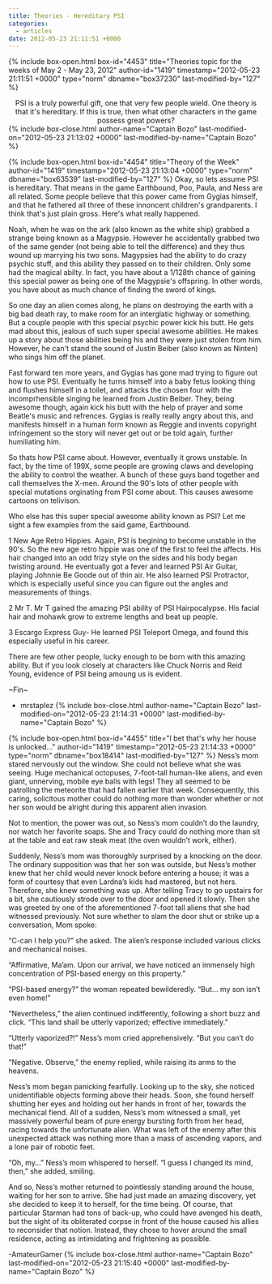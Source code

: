 ```yaml
---
title: Theories - Hereditary PSI
categories:
  - articles
date: 2012-05-23 21:11:51 +0000
---
```

{% include box-open.html box-id="4453" title="Theories topic for the weeks of May 2 - May 23, 2012" author-id="1419" timestamp="2012-05-23 21:11:51 +0000" type="norm" dbname="box37230" last-modified-by="127" %}
<center>PSI is a truly powerful gift, one that very few people wield. One theory is that it's hereditary. If this is true, then what other characters in the game possess great powers?</center>
{% include box-close.html author-name="Captain Bozo" last-modified-on="2012-05-23 21:13:02 +0000" last-modified-by-name="Captain Bozo" %}

{% include box-open.html box-id="4454" title="Theory of the Week" author-id="1419" timestamp="2012-05-23 21:13:04 +0000" type="norm" dbname="box63539" last-modified-by="127" %}
Okay, so lets assume PSI is hereditary. That means in the game Earthbound, Poo, Paula, and Ness are all related. Some people believe that this power came from Gygias himself, and that he fathered all three of these innoncent children's grandparents. I think that's just plain gross. Here's what really happened.<p/>

Noah, when he was on the ark (also known as the white ship) grabbed a strange being known as a Magypsie. However he accidentally grabbed two of the same gender (not being able to tell the difference) and they thus wound up marrying his two sons. Magypsies had the ability to do crazy psychic stuff, and this ability they passed on to their children. Only some had the magical abilty. In fact, you have about a 1/128th chance of gaining this special power as being one of the Magypsie's offspring. In other words, you have about as much chance of finding the sword of kings.<p/>

So one day an alien comes along, he plans on destroying the earth with a big bad death ray, to make room for an interglatic highway or something. But a couple people with this special psychic power kick his butt. He gets mad about this, jealous of such super special awesome abilities. He makes up a story about those abilities being his and they were just stolen from him. However, he can't stand the sound of Justin Beiber (also known as Ninten) who sings him off the planet.<p/>

Fast forward ten more years, and Gygias has gone mad trying to figure out how to use PSI. Eventually he turns himself into a baby fetus looking thing and flushes himself in a toilet, and attacks the chosen four with the incomprhensible singing he learned from Justin Beiber. They, being awesome though, again kick his butt with the help of prayer and some Beatle's music and refrences. Gygias is really really angry about this, and manifests himself in a human form known as Reggie and invents copyright infringement so the story will never get out or be told again, further humiliating him.<p/>

So thats how PSI came about. However, eventually it grows unstable. In fact, by the time of 199X, some people are growing claws and developing the ability to control the weather. A bunch of these guys band together and call themselves the X-men. Around the 90's lots of other people with special mutations orginating from PSI come about. This causes awesome cartoons on telivison.<p/>

Who else has this super special awesome ability known as PSI? Let me sight a few examples from the said game, Earthbound.<p/>

1 New Age Retro Hippies. Again, PSI is begining to become unstable in the 90's. So the new age retro hippie was one of the first to feel the affects. His hair changed into an odd frizy style on the sides and his body began twisting around. He eventually got a fever and learned PSI Air Guitar, playing Johnnie Be Goode out of thin air. He also learned PSI Protractor, which is especially useful since you can figure out the angles and measurements of things.<p/>

2 Mr T. Mr T gained the amazing PSI ability of PSI Hairpocalypse. His facial hair and mohawk grow to extreme lengths and beat up people.<p/>

3 Escargo Express Guy- He learned PSI Teleport Omega, and found this especially useful in his career.<p/>

There are few other people, lucky enough to be born with this amazing ability. But if you look closely at characters like Chuck Norris and Reid Young, evidence of PSI being amoung us is evident.<p/>

~Fin~<p/>

- mrstaplez
{% include box-close.html author-name="Captain Bozo" last-modified-on="2012-05-23 21:14:31 +0000" last-modified-by-name="Captain Bozo" %}

{% include box-open.html box-id="4455" title="I bet that's why her house is unlocked..." author-id="1419" timestamp="2012-05-23 21:14:33 +0000" type="norm" dbname="box18414" last-modified-by="127" %}
Ness’s mom stared nervously out the window. She could not believe what she was seeing. Huge mechanical octopuses, 7-foot-tall human-like aliens, and even giant, unnerving, mobile eye balls with legs! They all seemed to be patrolling the meteorite that had fallen earlier that week. Consequently, this caring, solicitous mother could do nothing more than wonder whether or not her son would be alright during this apparent alien invasion.<p/>

Not to mention, the power was out, so Ness’s mom couldn’t do the laundry, nor watch her favorite soaps. She and Tracy could do nothing more than sit at the table and eat raw steak meat (the oven wouldn’t work, either).<p/>

Suddenly, Ness’s mom was thoroughly surprised by a knocking on the door. The ordinary supposition was that her son was outside, but Ness’s mother knew that her child would never knock before entering a house; it was a form of courtesy that even Lardna’s kids had mastered, but not hers.
Therefore, she knew something was up. After telling Tracy to go upstairs for a bit, she cautiously strode over to the door and opened it slowly. Then she was greeted by one of the aforementioned 7-foot tall aliens that she had witnessed previously. Not sure whether to slam the door shut or strike up a conversation, Mom spoke:<p/>

“C-can I help you?” she asked. The alien’s response included various clicks and mechanical noises.<p/>

“Affirmative, Ma’am. Upon our arrival, we have noticed an immensely high concentration of PSI-based energy on this property.”<p/>

“PSI-based energy?” the woman repeated bewilderedly. “But… my son isn’t even home!”<p/>

“Nevertheless,” the alien continued indifferently, following a short buzz and click. “This land shall be utterly vaporized; effective immediately.”<p/>

“Utterly vaporized?!” Ness’s mom cried apprehensively. “But you can’t do that!”<p/>

“Negative. Observe,” the enemy replied, while raising its arms to the heavens.<p/>
Ness’s mom began panicking fearfully. Looking up to the sky, she noticed unidentifiable objects forming above their heads. Soon, she found herself shutting her eyes and holding out her hands in front of her, towards the mechanical fiend. All of a sudden, Ness’s mom witnessed a small, yet massively powerful beam of pure energy bursting forth from her head, racing towards the unfortunate alien. What was left of the enemy after this unexpected attack was nothing more than a mass of ascending vapors, and a lone pair of robotic feet.<p/>

“Oh, my…” Ness’s mom whispered to herself. “I guess I changed its mind, then,” she added, smiling.<p/>

And so, Ness’s mother returned to pointlessly standing around the house, waiting for her son to arrive. She had just made an amazing discovery, yet she decided to keep it to herself, for the time being. Of course, that particular Starman had tons of back-up, who could have avenged his death, but the sight of its obliterated corpse in front of the house caused his allies to reconsider that notion. Instead, they chose to hover around the small residence, acting as intimidating and frightening as possible.<p/>

-AmateurGamer
{% include box-close.html author-name="Captain Bozo" last-modified-on="2012-05-23 21:15:40 +0000" last-modified-by-name="Captain Bozo" %}

